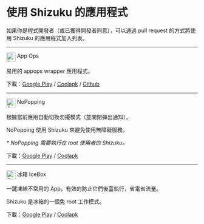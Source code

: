 # 使用 Shizuku 的應用程式

如果你是程式開發者（或已獲得開發者同意），可以通過 pull request 的方式將使用 Shizuku 的應用程式加入列表。

---

<img src="https://lh3.googleusercontent.com/jmZVmRv9aznINxRTdolwOGkOHmqt6q_ZSVF0zPA-c5ykD7VSg3vyQbz7ow7wBT9LPxPY" title="AppOps" width="24" align="top"/> App Ops

易用的 appops wrapper 應用程式。

下載：[Google Play](https://play.google.com/store/apps/details?id=rikka.appops) / [Coolapk](https://www.coolapk.com/apk/rikka.appops) / [Github](https://github.com/RikkaApps/App-Ops-issue-tracker/releases/tag/files)

---
<img src="https://lh3.googleusercontent.com/WVOkVE75b9rby23ADx509k-X5zADbv_LMQASrzrxySUkPLDGjumqT9vIm0PygYxavZo" title="AppOps" width="24" align="top"/> NoPopping

根據當前應用自動切換勿擾模式（並關閉彈出通知）。

NoPopping 使用 Shizuku 來避免使用無障礙服務。

*\* NoPopping 需要執行在 root 使用者的 Shizuku。*

下載：[Google Play](https://play.google.com/store/apps/details?id=rikka.nopeeking) / [Coolapk](https://coolapk.com/apk/rikka.nopeeking)

---
<img src="https://lh3.googleusercontent.com/zHmsSkhwn5Yz6LA2UtsdPkqfoepRQAKuDCM2UwT2IbSO9oGGtSv0b0dEeXGjdqZJtNg" title="AppOps" width="24" align="top"/> 冰箱 IceBox

一鍵凍結不常用的 App，有效的防止它們後臺執行，省電省流量。

Shizuku 是冰箱的一個免 root 工作模式。

下載：[Google Play](https://play.google.com/store/apps/details?id=com.catchingnow.icebox) / [Coolapk](https://coolapk.com/apk/com.catchingnow.icebox)